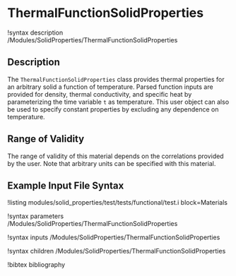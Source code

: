 # ThermalFunctionSolidProperties

!syntax description /Modules/SolidProperties/ThermalFunctionSolidProperties

## Description

The `ThermalFunctionSolidProperties` class provides
thermal properties for an arbitrary solid a function of temperature.
Parsed function inputs are provided for density, thermal conductivity, and
specific heat by parameterizing the time variable `t` as temperature.
This user object can also be used to specify constant properties by
excluding any dependence on temperature.

## Range of Validity

The range of validity of this material depends on the correlations provided
by the user. Note that arbitrary units can be specified with this material.

## Example Input File Syntax

!listing modules/solid_properties/test/tests/functional/test.i block=Materials

!syntax parameters /Modules/SolidProperties/ThermalFunctionSolidProperties

!syntax inputs /Modules/SolidProperties/ThermalFunctionSolidProperties

!syntax children /Modules/SolidProperties/ThermalFunctionSolidProperties

!bibtex bibliography
